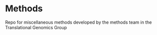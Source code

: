 # Methods
Repo for miscellaneous methods developed by the methods team in the Translational Genomics Group
